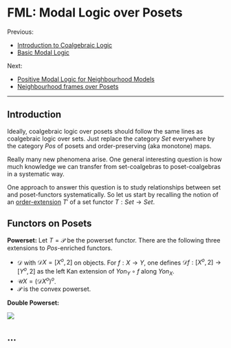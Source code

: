 # FML: Modal Logic over Posets 

Previous: 
- [Introduction to Coalgebraic Logic](https://hackmd.io/ltt4OyrERrWfnAescQFaIA)
- [Basic Modal Logic](https://hackmd.io/gY245u24SR6fTHv5J6SZwQ)

Next:
- [Positive Modal Logic for Neighbourhood Models](https://hackmd.io/uvH1hEqBTE6uJKlI0qSRAA)
- [Neighbourhood frames over Posets](https://hackmd.io/Kaf6xVVMRP2w7a9hTLjT2w)

---

## Introduction

Ideally, coalgebraic logic over posets should follow the same lines as coalgebraic logic over sets. Just replace the category $Set$ everywhere by the category $Pos$ of posets and order-preserving (aka monotone) maps.

Really many new phenomena arise. One general interesting question is how much knowledge we can transfer from set-coalgebras to poset-coalgebras in a systematic way.

One approach to answer this question is to study relationships between set and poset-functors systematically. So let us start by recalling the notion of an [order-extension](https://hackmd.io/jxfudz7SQpmj5BzZkyWZIA?both#Order-Extensions) $T'$ of a set functor $T:Set\to Set$.

## Functors on Posets

**Powerset:** Let $T=\mathcal P$ be the powerset functor. There are the following three extensions to $Pos$-enriched functors.

- $\mathcal D$ with $\mathcal DX=[X^o,2]$ on objects. For $f:X\to Y$, one defines $\mathcal Df:[X^o,2]\to [Y^o,2]$ as the left Kan extension of $Yon_Y\circ f$ along $Yon_X$. 
- $\mathcal UX= (\mathcal DX^o)^o$.
- $\mathcal P$ is the convex powerset.

**Double Powerset:** 

![](https://i.imgur.com/HhM5Qbw.png)

## ...